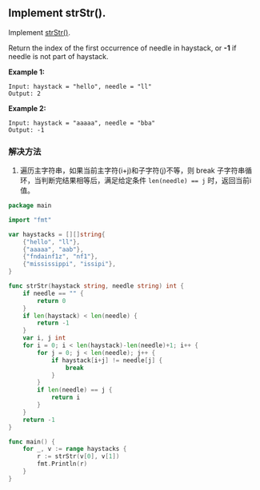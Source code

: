 ## Implement strStr().

Implement [strStr()](http://www.cplusplus.com/reference/cstring/strstr/).

Return the index of the first occurrence of needle in haystack, or **-1** if needle is not part of haystack.

**Example 1:**

```
Input: haystack = "hello", needle = "ll"
Output: 2
```

**Example 2:**

```
Input: haystack = "aaaaa", needle = "bba"
Output: -1
```


### 解决方法
1. 遍历主字符串，如果当前主字符(i+j)和子字符(j)不等，则 break 子字符串循环，当判断完结果相等后，满足给定条件 `len(needle) == j` 时，返回当前i值。
```go
package main

import "fmt"

var haystacks = [][]string{
	{"hello", "ll"},
	{"aaaaa", "aab"},
	{"fndainf1z", "nf1"},
	{"mississippi", "issipi"},
}

func strStr(haystack string, needle string) int {
	if needle == "" {
		return 0
	}
	if len(haystack) < len(needle) {
		return -1
	}
	var i, j int
	for i = 0; i < len(haystack)-len(needle)+1; i++ {
		for j = 0; j < len(needle); j++ {
			if haystack[i+j] != needle[j] {
				break
			}
		}
		if len(needle) == j {
			return i
		}
	}
	return -1
}

func main() {
	for _, v := range haystacks {
		r := strStr(v[0], v[1])
		fmt.Println(r)
	}
}

```
